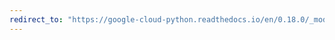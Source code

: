 ```yaml
---
redirect_to: "https://google-cloud-python.readthedocs.io/en/0.18.0/_modules/gcloud/translate/client.html"
---
```

